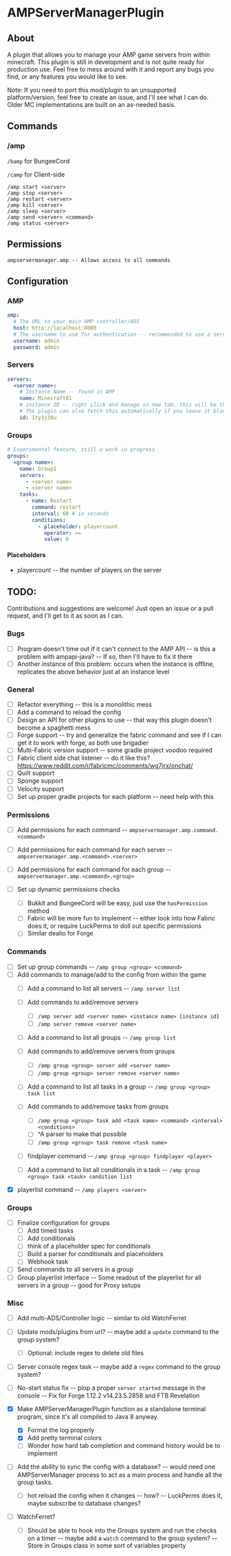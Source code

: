 # AMPServerManagerPlugin

## About

A plugin that allows you to manage your AMP game servers from within minecraft. This plugin is still in development and is not quite ready for production use. Feel free to mess around with it and report any bugs you find, or any features you would like to see.

Note: If you need to port this mod/plugin to an unsupported platform/version, feel free to create an issue, and I'll see what I can do. Older MC implementations are built on an as-needed basis.

## Commands

### /amp

`/bamp` for BungeeCord

`/camp` for Client-side

```
/amp start <server>
/amp stop <server>
/amp restart <server>
/amp kill <server>
/amp sleep <server>
/amp send <server> <command>
/amp status <server>
```

## Permissions

```
ampservermanager.amp -- Allows access to all commands
```

## Configuration

### AMP

```yaml
amp:
  # The URL to your main AMP controller/ADS
  host: http://localhost:8080
  # The username to use for authentication -- recommended to use a service account with limited permissions
  username: admin
  password: admin
```

### Servers

```yaml
servers:
  <server name>:
    # Instance Name -- found in AMP
    name: Minecraft01
    # instance ID -- right click and manage in new tab, this will be the bit after the ?id= in the URL
    # The plugin can also fetch this automatically if you leave it blank
    id: 1ty3j38u
```

### Groups

```yaml
# Experimental feature, still a work in progress
groups:
  <group name>:
    name: Group1
    servers:
      - <server name>
      - <server name>
    tasks:
      - name: Restart
        command: restart
        interval: 60 # in seconds
        conditions:
          - placeholder: playercount
            operator: ==
            value: 0
```

#### Placeholders

- playercount -- the number of players on the server

## TODO:

Contributions and suggestions are welcome! Just open an issue or a pull request, and I'll get to it as soon as I can.

### Bugs

- [ ] Program doesn't time out if it can't connect to the AMP API -- is this a problem with ampapi-java? -- If so, then I'll have to fix it there
- [ ] Another instance of this problem: occurs when the instance is offline, replicates the above behavior just at an instance level

### General

- [ ] Refactor everything -- this is a monolithic mess
- [ ] Add a command to reload the config
- [ ] Design an API for other plugins to use -- that way this plugin doesn't become a spaghetti mess
- [ ] Forge support -- try and generalize the fabric command and see if I can get it to work with forge, as both use brigadier
- [ ] Multi-Fabric version support -- some gradle project voodoo required
- [ ] Fabric client side chat listener -- do it like this? https://www.reddit.com/r/fabricmc/comments/wg7jrx/onchat/
- [ ] Quilt support
- [ ] Sponge support
- [ ] Velocity support
- [ ] Set up proper gradle projects for each platform -- need help with this

### Permissions

- [ ] Add permissions for each command -- `ampservermanager.amp.command.<command>`
- [ ] Add permissions for each command for each server -- `ampservermanager.amp.<command>.<server>`
- [ ] Add permissions for each command for each group -- `ampservermanager.amp.<command>.<group>`

- [ ] Set up dynamic permissions checks
  - [ ] Bukkit and BungeeCord will be easy, just use the `hasPermission` method
  - [ ] Fabric will be more fun to implement -- either look into how Fabric does it, or require LuckPerms to doll out specific permissions
  - [ ] Similar dealio for Forge

### Commands

- [ ] Set up group commands -- `/amp group <group> <command>`
- [ ] Add commands to manage/add to the config from within the game
  - [ ] Add a command to list all servers -- `/amp server list`
  - [ ] Add commands to add/remove servers
    - [ ] `/amp server add <server name> <instance name> [instance id]`
    - [ ] `/amp server remove <server name>`

  - [ ] Add a command to list all groups -- `/amp group list`
  - [ ] Add commands to add/remove servers from groups
    - [ ] `/amp group <group> server add <server name>`
    - [ ] `/amp group <group> server remove <server name>`

  - [ ] Add a command to list all tasks in a group -- `/amp group <group> task list`
  - [ ] Add commands to add/remove tasks from groups
    - [ ] `/amp group <group> task add <task name> <command> <interval> <conditions>`
    - [ ] ^A parser to make that possible
    - [ ] `/amp group <group> task remove <task name>`
  - [ ] findplayer command -- `/amp group <group> findplayer <player>`

  - [ ] Add a command to list all conditionals in a task -- `/amp group <group> task <task> condition list`

- [x] playerlist command -- `/amp players <server>`

### Groups

- [ ] Finalize configuration for groups
  - [ ] Add timed tasks
  - [ ] Add conditionals
  - [ ] think of a placeholder spec for conditionals
  - [ ] Build a parser for conditionals and placeholders
  - [ ] Webhook task
- [ ] Send commands to all servers in a group
- [ ] Group playerlist interface -- Some readout of the playerlist for all servers in a group -- good for Proxy setups

### Misc

- [ ] Add multi-ADS/Controller logic -- similar to old WatchFerret

- [ ] Update mods/plugins from url? -- maybe add a `update` command to the group system?
  - [ ] Optional: include regex to delete old files

- [ ] Server console regex task -- maybe add a `regex` command to the group system?

- [ ] No-start status fix -- plop a proper `server started` message in the console -- Fix for Forge 1.12.2 v14.23.5.2858 and FTB Revelation

- [x] Make AMPServerManagerPlugin function as a standalone terminal program, since it's all compiled to Java 8 anyway.
  - [x] Format the log properly
  - [x] Add pretty terminal colors
  - [ ] Wonder how hard tab completion and command history would be to implement

- [ ] Add the ability to sync the config with a database? -- would need one AMPServerManager process to act as a main process and handle all the group tasks.
  - [ ] hot reload the config when it changes -- how? -- LuckPerms does it, maybe subscribe to database changes?

- [ ] WatchFerret?
  - [ ] Should be able to hook into the Groups system and run the checks on a timer -- maybe add a `watch` command to the group system? -- Store in Groups class in some sort of variables property